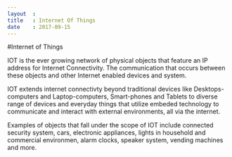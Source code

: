 ```yaml
---
layout  :
title   : Internet Of Things
date    : 2017-09-15
---
```


#Internet of Things 

IOT is the ever growing network of physical objects that feature an IP address for Internet Connectivity. The communication that occurs between these objects and other Internet enabled devices and system.

IOT extends internet connectivty beyond traditional devices like Desktops-computers and Laptop-computers, Smart-phones and Tablets to diverse range of devices and everyday things that utilize embeded technology to communicate and interact with external environments, all via the internet.

Examples of objects that fall under the scope of IOT include connected security system, cars, electronic appliances, lights in household and commercial environmen, alarm clocks, speaker system, vending machines and more.